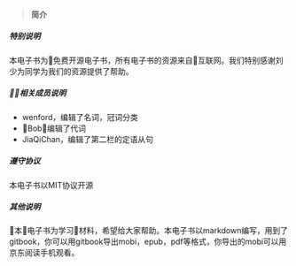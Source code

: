 > #### 简介

##### 特别说明
本电子书为免费开源电子书，所有电子书的资源来自互联网。我们特别感谢刘少为同学为我们的资源提供了帮助。

##### 相关成员说明
- wenford，编辑了名词，冠词分类
- Bob，编辑了代词
- JiaQiChan，编辑了第二栏的定语从句
##### 遵守协议
本电子书以MIT协议开源

##### 其他说明
本电子书为学习材料，希望给大家帮助。本电子书以markdown编写，用到了gitbook，你可以用gitbook导出mobi，epub，pdf等格式，你导出的mobi可以用京东阅读手机观看。